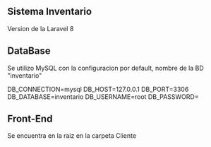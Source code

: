 ## Sistema Inventario

Version de la Laravel 8

## DataBase
Se utilizo MySQL con la configuracion por default, nombre de la BD "inventario"

DB_CONNECTION=mysql
DB_HOST=127.0.0.1
DB_PORT=3306
DB_DATABASE=inventario
DB_USERNAME=root
DB_PASSWORD=

## Front-End
Se encuentra en la raiz en la carpeta Cliente